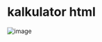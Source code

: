 
# kalkulator html
![image](https://github.com/user-attachments/assets/2808e76c-bc0b-4b32-9c76-36ecaa0788e4)

